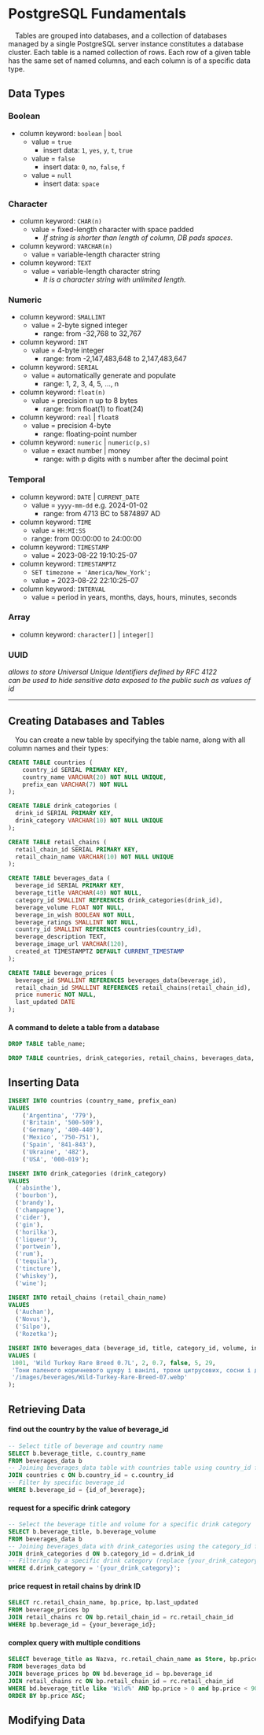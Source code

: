 # PostgreSQL Fundamentals

&emsp;Tables are grouped into databases, and a collection of databases managed by a single PostgreSQL server instance constitutes a database cluster.
Each table is a named collection of rows. Each row of a given table has the same set of named columns, and each column is of a specific data type.

## Data Types

### Boolean
* column keyword: `boolean` | `bool`
  - value = `true`
    + insert data: `1`, `yes`, `y`, `t`, `true`
  - value = `false`
    + insert data: `0`, `no`, `false`, `f`
  - value = `null`
    + insert data: `space`

### Character
* column keyword: `CHAR(n)`
  - value = fixed-length character with space padded
    + _If string is shorter than length of column, DB pads spaces._
* column keyword: `VARCHAR(n)`
  - value = variable-length character string
* column keyword: `TEXT`
  - value = variable-length character string
    + _It is a character string with unlimited length._

### Numeric
* column keyword: `SMALLINT`
  - value = 2-byte signed integer
    + range: from -32,768 to 32,767
* column keyword: `INT`
  - value = 4-byte integer
    + range: from -2,147,483,648 to 2,147,483,647
* column keyword: `SERIAL`
  - value = automatically generate and populate
    + range: 1, 2, 3, 4, 5, ..., n
* column keyword: `float(n)`
  - value = precision n up to 8 bytes
    + range: from float(1) to float(24)
* column keyword: `real` | `float8`
  - value = precision 4-byte
    + range: floating-point number
* column keyword: `numeric` | `numeric(p,s)`
  - value = exact number | money
    + range: with p digits with s number after the decimal point

### Temporal
* column keyword: `DATE` | `CURRENT_DATE`
  - value = `yyyy-mm-dd` e.g. 2024-01-02
    + range: from 4713 BC to 5874897 AD
* column keyword: `TIME`
  - value = `HH:MI:SS`
  - range: from 00:00:00 to 24:00:00
* column keyword: `TIMESTAMP`
  - value = 2023-08-22 19:10:25-07
* column keyword: `TIMESTAMPTZ`
  - `SET timezone = 'America/New_York';`
  - value = 2023-08-22 22:10:25-07
* column keyword: `INTERVAL`
  - value = period in years, months, days, hours, minutes, seconds

### Array
* column keyword: `character[]` | `integer[]`

### UUID
_allows to store Universal Unique Identifiers defined by RFC 4122_\
_can be used to hide sensitive data exposed to the public such as values of id_


- - -

## Creating Databases and Tables

&emsp;You can create a new table by specifying the table name, along with all column names and their types:

```sql
CREATE TABLE countries (
    country_id SERIAL PRIMARY KEY,
    country_name VARCHAR(20) NOT NULL UNIQUE,
    prefix_ean VARCHAR(7) NOT NULL
);

CREATE TABLE drink_categories (
  drink_id SERIAL PRIMARY KEY,
  drink_category VARCHAR(10) NOT NULL UNIQUE
);

CREATE TABLE retail_chains (
  retail_chain_id SERIAL PRIMARY KEY,
  retail_chain_name VARCHAR(10) NOT NULL UNIQUE
);

CREATE TABLE beverages_data (
  beverage_id SERIAL PRIMARY KEY,
  beverage_title VARCHAR(40) NOT NULL,
  category_id SMALLINT REFERENCES drink_categories(drink_id),
  beverage_volume FLOAT NOT NULL,
  beverage_in_wish BOOLEAN NOT NULL,
  beverage_ratings SMALLINT NOT NULL,
  country_id SMALLINT REFERENCES countries(country_id),
  beverage_description TEXT,
  beverage_image_url VARCHAR(120),
  created_at TIMESTAMPTZ DEFAULT CURRENT_TIMESTAMP
);

CREATE TABLE beverage_prices (
  beverage_id SMALLINT REFERENCES beverages_data(beverage_id),
  retail_chain_id SMALLINT REFERENCES retail_chains(retail_chain_id),
  price numeric NOT NULL,
  last_updated DATE
);

```
#### A command to delete a table from a database
```sql
DROP TABLE table_name;

DROP TABLE countries, drink_categories, retail_chains, beverages_data, beverage_prices;
```

## Inserting Data

```sql
INSERT INTO countries (country_name, prefix_ean)
VALUES
    ('Argentina', '779'),
    ('Britain', '500-509'),
    ('Germany', '400-440'),
    ('Mexico', '750-751'),
    ('Spain', '841-843'),
    ('Ukraine', '482'),
    ('USA', '000-019');

INSERT INTO drink_categories (drink_category)
VALUES 
  ('absinthe'),
  ('bourbon'),
  ('brandy'),
  ('champagne'),
  ('cider'),
  ('gin'),
  ('horilka'),
  ('liqueur'),
  ('portwein'),
  ('rum'),
  ('tequila'),
  ('tincture'),
  ('whiskey'),
  ('wine');

INSERT INTO retail_chains (retail_chain_name)
VALUES 
  ('Auchan'),
  ('Novus'),
  ('Silpo'),
  ('Rozetka');

INSERT INTO beverages_data (beverage_id, title, category_id, volume, in_wish, ratings, country_id, description, image_url)
VALUES (
 1001, 'Wild Turkey Rare Breed 0.7L', 2, 0.7, false, 5, 29,
 'Тони паленого коричневого цукру і ванілі, трохи цитрусових, сосни і дуба.',
 '/images/beverages/Wild-Turkey-Rare-Breed-07.webp'
);


```

## Retrieving Data


#### find out the country by the value of beverage_id
```sql
-- Select title of beverage and country name
SELECT b.beverage_title, c.country_name
FROM beverages_data b
-- Joining beverages_data table with countries table using country_id field
JOIN countries c ON b.country_id = c.country_id
-- Filter by specific beverage_id
WHERE b.beverage_id = {id_of_beverage};
```

#### request for a specific drink category
```sql
-- Select the beverage title and volume for a specific drink category
SELECT b.beverage_title, b.beverage_volume
FROM beverages_data b
-- Joining beverages_data with drink_categories using the category_id field
JOIN drink_categories d ON b.category_id = d.drink_id
-- Filtering by a specific drink category (replace {your_drink_category} with the actual drink category)
WHERE d.drink_category = '{your_drink_category}';

```

#### price request in retail chains by drink ID
```sql
SELECT rc.retail_chain_name, bp.price, bp.last_updated
FROM beverage_prices bp
JOIN retail_chains rc ON bp.retail_chain_id = rc.retail_chain_id
WHERE bp.beverage_id = {your_beverage_id};
```

#### complex query with multiple conditions
```sql
SELECT beverage_title as Nazva, rc.retail_chain_name as Store, bp.price as "Ціна", bd.beverage_volume as "Міра"
FROM beverages_data bd
JOIN beverage_prices bp ON bd.beverage_id = bp.beverage_id
JOIN retail_chains rc ON bp.retail_chain_id = rc.retail_chain_id
WHERE bd.beverage_title like 'Wild%' AND bp.price > 0 and bp.price < 900
ORDER BY bp.price ASC;
```

## Modifying Data








